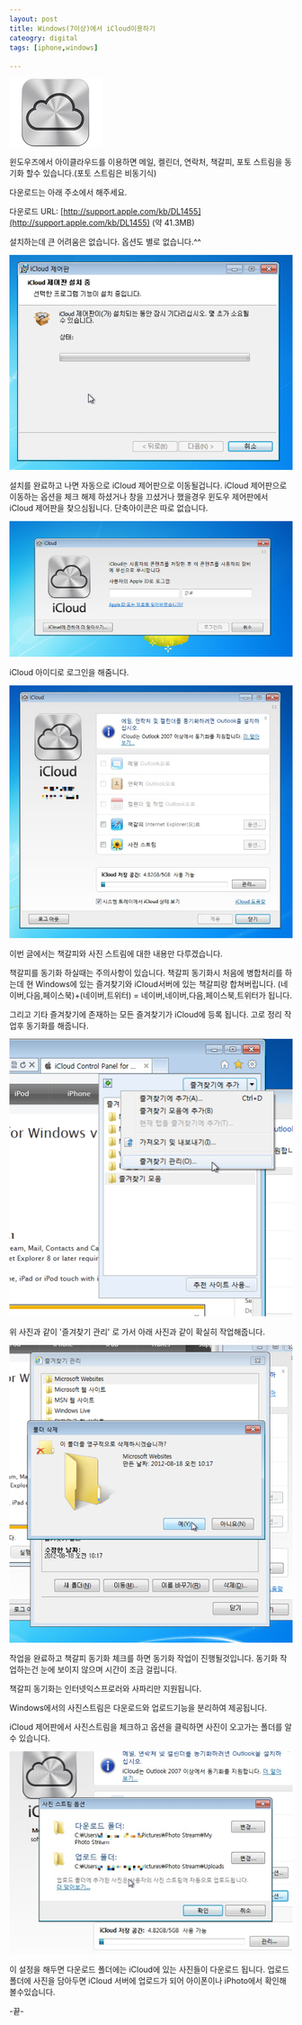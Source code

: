 ```yaml
---
layout: post
title: Windows(7이상)에서 iCloud이용하기
cateogry: digital
tags: [iphone,windows]

---
```

![iCloud icon](/images/posts/icloud_01.png)

윈도우즈에서 아이클라우드를 이용하면 메일, 켈린더, 연락처, 책갈피, 포토 스트림을 동기화 할수 있습니다.(포토 스트림은 비동기식)



다운로드는 아래 주소에서 해주세요.

다운로드 URL: [http://support.apple.com/kb/DL1455](http://support.apple.com/kb/DL1455) (약 41.3MB)

설치하는데 큰 어려움은 없습니다. 옵션도 별로 없습니다.^^

![icloud step1](/images/posts/windows_icloud_01.png)

설치를 완료하고 나면 자동으로 iCloud 제어판으로 이동될겁니다. iCloud 제어판으로 이동하는 옵션을 체크 해제 하셨거나 창을 끄셨거나 했을경우 윈도우 제어판에서 iCloud 제어판을 찾으심됩니다. 단축아이콘은 따로 없습니다.

![icloud step1](/images/posts/windows_icloud_02.png)


iCloud 아이디로 로그인을 해줌니다.

![icloud step1](/images/posts/windows_icloud_03.jpg)


이번 글에서는 책갈피와 사진 스트림에 대한 내용만 다루겠습니다.

책갈피를 동기화 하실때는 주의사항이 있습니다. 책갈피 동기화시 처음에 병합처리를 하는데 현 Windows에 있는 즐겨찾기와 iCloud서버에 있는 책갈피랑 합쳐버립니다. (네이버,다음,페이스북)+(네이버,트위터) = 네이버,네이버,다음,페이스북,트위터가 됩니다.

그리고 기타 즐겨찾기에 존재하는 모든 즐겨찾기가 iCloud에 등록 됩니다. 고로 정리 작업후 동기화를 해줍니다.

![icloud step1](/images/posts/windows_icloud_04.png)


위 사진과 같이 '즐겨찾기 관리' 로 가서 아래 사진과 같이 확실히 작업해줍니다.

![icloud step1](/images/posts/windows_icloud_05.png)

작업을 완료하고 책갈피 동기화 체크를 하면 동기화 작업이 진행될것입니다. 동기화 작업하는건 눈에 보이지 않으며 시간이 조금 걸립니다.

책갈피 동기화는 인터넷익스프로러와 사파리만 지원됩니다.



Windows에서의 사진스트림은 다운로드와 업로드기능을 분리하여 제공됩니다.

iCloud 제어판에서 사진스트림을 체크하고 옵션을 클릭하면 사진이 오고가는 폴더를 알수 있습니다.

![icloud step1](/images/posts/windows_icloud_06.jpg)


이 설정을 해두면 다운로드 폴더에는 iCloud에 있는 사진들이 다운로드 됩니다. 업로드 폴더에 사진을 담아두면 iCloud 서버에 업로드가 되어 아이폰이나 iPhoto에서 확인해볼수있습니다.

-끝-